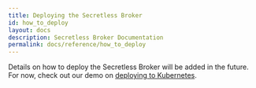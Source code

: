 ```yaml
---
title: Deploying the Secretless Broker
id: how_to_deploy
layout: docs
description: Secretless Broker Documentation
permalink: docs/reference/how_to_deploy
---
```


Details on how to deploy the Secretless Broker will be added in the future. For now, check out
our demo on [deploying to Kubernetes](/docs/get_started/deploy_to_kubernetes.html).
